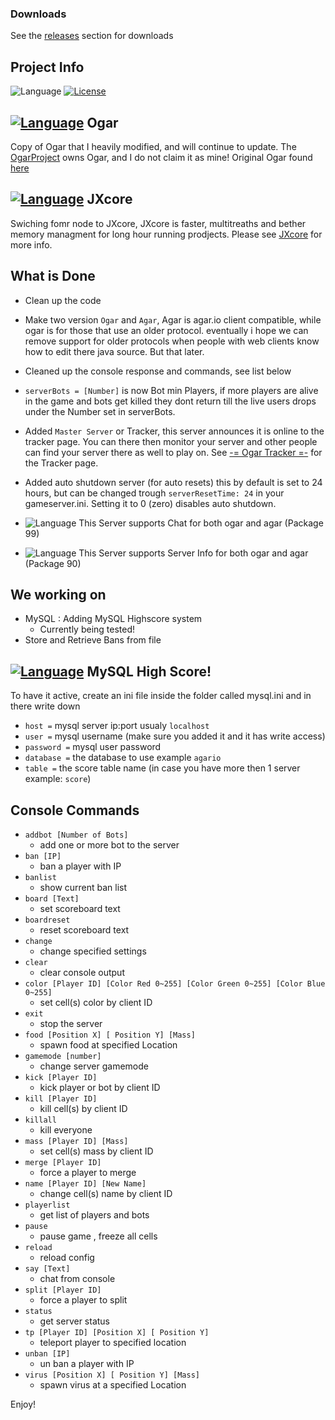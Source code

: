 ### Downloads
See the [releases](https://github.com/JaraLowell/OgarServ/releases) section for downloads

## Project Info
![Language](https://img.shields.io/badge/language-Java-yellow.svg)
[![License](https://img.shields.io/badge/license-GPLv3-663399.svg)](https://github.com/JaraLowell/OgarServ/blob/OgarServer/LICENSE)

## [![Language](https://img.shields.io/badge/Ogar-Node-red.svg)](https://github.com/OgarProject/Ogar) Ogar
Copy of Ogar that I heavily modified, and will continue to update. The [OgarProject](https://ogarproject.com) owns Ogar, and I do not claim it as mine! Original Ogar found [here](https://github.com/OgarProject/Ogar)

## [![Language](https://img.shields.io/badge/JXCore-Nodejx-red.svg)](https://github.com/jxcore/jxcore) JXcore
Swiching fomr node to JXcore, JXcore is faster, multitreaths and bether memory managment for long hour running prodjects. Please see [JXcore](https://github.com/jxcore/jxcore) for more info.

## What is Done
* Clean up the code
* Make two version `Ogar` and `Agar`, Agar is agar.io client compatible, while ogar is for those that use an older protocol. eventually i hope we can remove support for older protocols when people with web clients know how to edit there java source. But that later.
* Cleaned up the console response and commands, see list below
* `serverBots = [Number]` is now Bot min Players, if more players are alive in the game and bots get killed they dont return till the live users drops under the Number set in serverBots.
* Added `Master Server` or Tracker, this server announces it is online to the tracker page. You can there then monitor your server and other people can find your server there as well to play on. See [-= Ogar Tracker =-](http://ogar.mivabe.nl/master) for the Tracker page.
* Added auto shutdown server (for auto resets) this by default is set to 24 hours, but can be changed trough `serverResetTime: 24` in your gameserver.ini. Setting it to 0 (zero) disables auto shutdown.

* ![Language](https://img.shields.io/badge/Chat-99-green.svg) This Server supports Chat for both ogar and agar (Package 99)
* ![Language](https://img.shields.io/badge/Info-90-green.svg) This Server supports Server Info for both ogar and agar (Package 90)

## We working on
* MySQL   : Adding MySQL Highscore system 
  - Currently being tested!
* Store and Retrieve Bans from file

## [![Language](https://img.shields.io/badge/language-MySQL-red.svg)](https://www.mysql.com) MySQL High Score!
To have it active, create an ini file inside the folder called mysql.ini and in there write down 
* `host =` mysql server ip:port usualy `localhost`
* `user =` mysql username (make sure you added it and it has write access)
* `password =` mysql user password
* `database =` the database to use example `agario`
* `table =` the score table name (in case you have more then 1 server example: `score`)

## Console Commands
- `addbot [Number of Bots]`
  * add one or more bot to the server
- `ban [IP]`
  * ban a player with IP
- `banlist`
  * show current ban list
- `board [Text]`
  * set scoreboard text
- `boardreset`
  * reset scoreboard text
- `change`
  * change specified settings
- `clear`
  * clear console output
- `color [Player ID] [Color Red 0~255] [Color Green 0~255] [Color Blue 0~255]`
  * set cell(s) color by client ID
- `exit`
  * stop the server
- `food [Position X] [ Position Y] [Mass]`
  * spawn food at specified Location
- `gamemode [number]`
  * change server gamemode
- `kick [Player ID]`
  * kick player or bot by client ID
- `kill [Player ID]`
  * kill cell(s) by client ID
- `killall`
  * kill everyone
- `mass [Player ID] [Mass]`
  * set cell(s) mass by client ID
- `merge [Player ID]`
  * force a player to merge
- `name [Player ID] [New Name]`
  * change cell(s) name by client ID
- `playerlist`
  * get list of players and bots
- `pause`
  * pause game , freeze all cells
- `reload`
  * reload config
- `say [Text]`
  * chat from console
- `split [Player ID]`
  * force a player to split
- `status`
  * get server status
- `tp [Player ID] [Position X] [ Position Y]`
  * teleport player to specified location
- `unban [IP]`
  * un ban a player with IP
- `virus [Position X] [ Position Y] [Mass]`
  * spawn virus at a specified Location

Enjoy!
